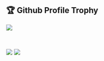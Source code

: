 <h2>🏆 Github Profile Trophy</h2>
<a href="https://github.com/ryo-ma/github-profile-trophy">
  <img  align="center" src="https://github-profile-trophy.vercel.app/?username=MRJ0k3RD1Ma&column=8&theme=dracula&no-frame=true"/>
</a>
<div>
    <br>
</div>
<h2 Github Profile Stats</h2>
<div class="row">
 <div class="col-md-6" style="width: 100%;">
 <img  src="https://github-readme-stats.vercel.app/api?username=MRJ0k3RD1Ma&include_all_commits=true&theme=dracula&show_icons=true" />
 <img  src="https://github-readme-stats.vercel.app/api/top-langs/?username=MRJ0k3RD1Ma&layout=compact&theme=dracula" />
</div>

<!--
**MRJ0k3RD1Ma/MRJ0k3RD1Ma** is a ✨ _special_ ✨ repository because its `README.md` (this file) appears on your GitHub profile.

Here are some ideas to get you started:

- 🔭 I’m currently working on ...
- 🌱 I’m currently learning ...
- 👯 I’m looking to collaborate on ...
- 🤔 I’m looking for help with ...
- 💬 Ask me about ...
- 📫 How to reach me: ...
- 😄 Pronouns: ...
- ⚡ Fun fact: ...
-->
